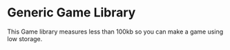 # Generic Game Library
This Game library measures less than 100kb so you can make a game using low storage.

